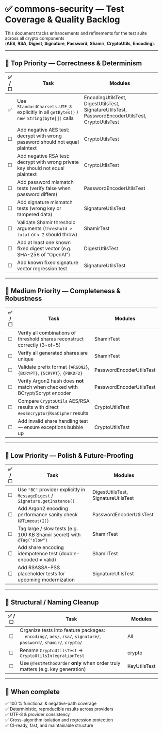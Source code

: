 # ✅ commons-security — Test Coverage & Quality Backlog

This document tracks enhancements and refinements for the test suite across all crypto components  
(**AES**, **RSA**, **Digest**, **Signature**, **Password**, **Shamir**, **CryptoUtils**, **Encoding**).

---

## 🥇 Top Priority — Correctness & Determinism

| ✅ / ☐ | Task | Modules |
|:--:|------|----------|
| ✅ | Use `StandardCharsets.UTF_8` explicitly in all `getBytes()` / `new String(byte[])` calls | EncodingUtilsTest, DigestUtilsTest, SignatureUtilsTest, PasswordEncoderUtilsTest, CryptoUtilsTest |
| ☐ | Add negative AES test: decrypt with wrong password should not equal plaintext | CryptoUtilsTest |
| ☐ | Add negative RSA test: decrypt with wrong private key should not equal plaintext | CryptoUtilsTest |
| ☐ | Add password mismatch tests (verify false when password differs) | PasswordEncoderUtilsTest |
| ☐ | Add signature mismatch tests (wrong key or tampered data) | SignatureUtilsTest |
| ☐ | Validate Shamir threshold arguments (`threshold > total` or `< 2` should throw) | ShamirTest |
| ☐ | Add at least one known fixed digest vector (e.g. SHA-256 of “OpenAI”) | DigestUtilsTest |
| ☐ | Add known fixed signature vector regression test | SignatureUtilsTest |

---

## 🥈 Medium Priority — Completeness & Robustness

| ✅ / ☐ | Task | Modules |
|:--:|------|----------|
| ☐ | Verify all combinations of threshold shares reconstruct correctly (3-of-5) | ShamirTest |
| ☐ | Verify all generated shares are unique | ShamirTest |
| ☐ | Validate prefix format `{ARGON2}`, `{BCRYPT}`, `{SCRYPT}`, `{PBKDF2}` | PasswordEncoderUtilsTest |
| ☐ | Verify Argon2 hash does **not** match when checked with BCrypt/Scrypt encoder | PasswordEncoderUtilsTest |
| ☐ | Compare `CryptoUtils` AES/RSA results with direct `AesEncryptor`/`RsaCipher` results | CryptoUtilsTest |
| ☐ | Add invalid share handling test — ensure exceptions bubble up | CryptoUtilsTest |

---

## 🥉 Low Priority — Polish & Future-Proofing

| ✅ / ☐ | Task | Modules |
|:--:|------|----------|
| ☐ | Use `"BC"` provider explicitly in `MessageDigest` / `Signature.getInstance()` | DigestUtilsTest, SignatureUtilsTest |
| ☐ | Add Argon2 encoding performance sanity check (`@Timeout(2)`) | PasswordEncoderUtilsTest |
| ☐ | Tag large / slow tests (e.g. 100 KB Shamir secret) with `@Tag("slow")` | ShamirTest |
| ☐ | Add share encoding idempotence test (double-encoded ≠ valid) | ShamirTest |
| ☐ | Add RSASSA-PSS placeholder tests for upcoming modernization | SignatureUtilsTest |

---

## 🧱 Structural / Naming Cleanup

| ✅ / ☐ | Task | Modules |
|:--:|------|----------|
| ☐ | Organize tests into feature packages:<br> `encoding/`, `aes/`, `rsa/`, `signature/`, `password/`, `shamir/`, `crypto/` | All |
| ☐ | Rename `CryptoUtilsTest` → `CryptoUtilsIntegrationTest` | crypto |
| ☐ | Use `@TestMethodOrder` **only** when order truly matters (e.g. key generation) | KeyUtilsTest |

---

## 🏁 When complete

✅ 100 % functional & negative-path coverage  
✅ Deterministic, reproducible results across providers  
✅ UTF-8 & provider consistency  
✅ Cross-algorithm isolation and regression protection  
✅ CI-ready, fast, and maintainable structure
